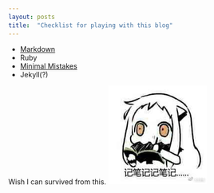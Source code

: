 ```yaml
---
layout: posts
title:  "Checklist for playing with this blog"
---
```


- [Markdown](https://www.markdownguide.org/basic-syntax/)
- Ruby
- [Minimal Mistakes](https://mmistakes.github.io/minimal-mistakes/docs/configuration/)
- Jekyll(?)  
  
Wish I can survived from this. ![](/assets/images/emoji/take-notes.jpg)
